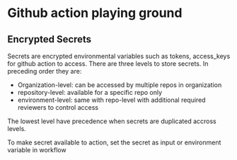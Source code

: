 # Github action playing ground

## Encrypted Secrets
Secrets are encrypted environmental variables such as tokens, access_keys for
github action to access. There are three levels to store secrets. In preceding order they are:
- Organization-level: can be accessed by multiple repos in organization
- repository-level: available for a specific repo only
- environment-level: same with repo-level with additional required reviewers to control access 

The lowest level have precedence when secrets are duplicated accross levels.

To make secret available to action, set the secret as input or environment variable in workflow



